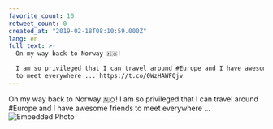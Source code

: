 ```yaml
---
favorite_count: 10
retweet_count: 0
created_at: "2019-02-18T08:10:59.000Z"
lang: en
full_text: >-
  On my way back to Norway 🇳🇴! 

  I am so privileged that I can travel around #Europe and I have awesome friends
  to meet everywhere ... https://t.co/0WzHAWFQjv
---
```


On my way back to Norway 🇳🇴! I am so privileged that I can travel around #Europe
and I have awesome friends to meet everywhere ...
![Embedded Photo](https://twitter-media-coderbyheart.s3.eu-north-1.amazonaws.com/1097408119980937218-DzrG3EKWsAA6l3g.jpg)
